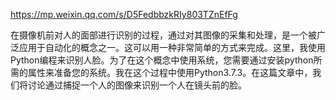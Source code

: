 https://mp.weixin.qq.com/s/D5FedbbzkRIy803TZnEfFg

在摄像机前对人的面部进行识别的过程，通过对其图像的采集和处理，是一个被广泛应用于自动化的概念之一。这可以用一种非常简单的方式来完成。这里，我使用Python编程来识别人脸。为了在这个概念中使用系统，您需要通过安装python所需的属性来准备您的系统。我在这个过程中使用Python3.7.3。在这篇文章中，我们将讨论通过捕捉一个人的图像来识别一个人在镜头前的脸。